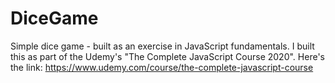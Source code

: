 # DiceGame
Simple dice game - built as an exercise in JavaScript fundamentals.
 I built this as part of the Udemy's "The Complete JavaScript Course 2020". Here's the link: https://www.udemy.com/course/the-complete-javascript-course
